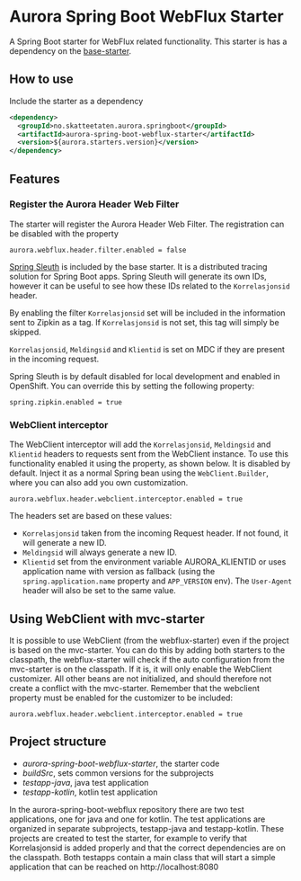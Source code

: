 # Aurora Spring Boot WebFlux Starter

A Spring Boot starter for WebFlux related functionality.
This starter is has a dependency on the [base-starter](https://github.com/Skatteetaten/aurora-spring-boot-base-starter).

## How to use
Include the starter as a dependency

```xml
<dependency>
  <groupId>no.skatteetaten.aurora.springboot</groupId>
  <artifactId>aurora-spring-boot-webflux-starter</artifactId>
  <version>${aurora.starters.version}</version>
</dependency>
```

## Features

### Register the Aurora Header Web Filter

The starter will register the Aurora Header Web Filter. The registration can be disabled with the property
```properties
aurora.webflux.header.filter.enabled = false
```

[Spring Sleuth](https://spring.io/projects/spring-cloud-sleuth) is included by the base starter.
It is a distributed tracing solution for Spring Boot apps. Spring Sleuth will generate its own IDs, however it can be useful to see how these IDs related to the `Korrelasjonsid` header.

By enabling the filter `Korrelasjonsid` set will be included in the information sent to Zipkin as a tag.
If `Korrelasjonsid` is not set, this tag will simply be skipped.

`Korrelasjonsid`, `Meldingsid` and `Klientid` is set on MDC if they are present in the incoming request.

Spring Sleuth is by default disabled for local development and enabled in OpenShift.
You can override this by setting the following property:

```properties
spring.zipkin.enabled = true
```

### WebClient interceptor

The WebClient interceptor will add the `Korrelasjonsid`, `Meldingsid` and `Klientid` headers to requests sent from the WebClient instance.
To use this functionality enabled it using the property, as shown below. It is disabled by default.
Inject it as a normal Spring bean using the `WebClient.Builder`, where you can also add you own customization.

```properties
aurora.webflux.header.webclient.interceptor.enabled = true
```

The headers set are based on these values:
- `Korrelasjonsid` taken from the incoming Request header. If not found, it will generate a new ID.
- `Meldingsid` will always generate a new ID.
- `Klientid` set from the environment variable AURORA_KLIENTID or uses application name with version as fallback (using the `spring.application.name` property and `APP_VERSION` env). The `User-Agent` header will also be set to the same value.

## Using WebClient with mvc-starter

It is possible to use WebClient (from the webflux-starter) even if the project is based on the mvc-starter.
You can do this by adding both starters to the classpath, the webflux-starter will check if the auto configuration from the mvc-starter is on the classpath.
If it is, it will only enable the WebClient customizer. All other beans are not initialized, and should therefore not create a conflict with the mvc-starter.
Remember that the webclient property must be enabled for the customizer to be included:
```properties
aurora.webflux.header.webclient.interceptor.enabled = true
```

## Project structure

* *aurora-spring-boot-webflux-starter*, the starter code 
* *buildSrc*, sets common versions for the subprojects 
* *testapp-java*, java test application 
* *testapp-kotlin*, kotlin test application

In the aurora-spring-boot-webflux repository there are two test applications, one for java and one for kotlin.
The test applications are organized in separate subprojects, testapp-java and testapp-kotlin. 
These projects are created to test the starter, for example to verify that Korrelasjonsid is added properly and that the correct dependencies are on the classpath.
Both testapps contain a main class that will start a simple application that can be reached on http://localhost:8080